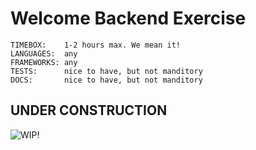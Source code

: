 # Welcome Backend Exercise

```
TIMEBOX:    1-2 hours max. We mean it!
LANGUAGES:  any
FRAMEWORKS: any
TESTS:      nice to have, but not manditory
DOCS:       nice to have, but not manditory
```

## UNDER CONSTRUCTION
![WIP!](https://cdn.theatlantic.com/thumbor/60Ru-wmiq_yZj6n_KgL6XPnGnbw=/media/img/posts/2015/10/Dunes8119construction/original.gif) 
